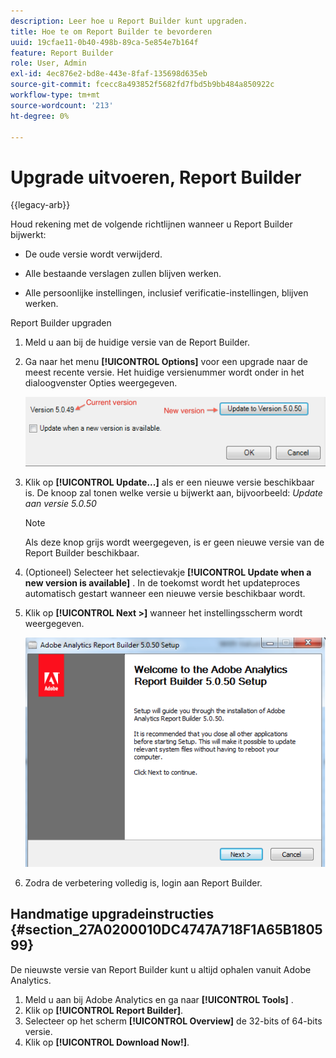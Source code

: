 ```yaml
---
description: Leer hoe u Report Builder kunt upgraden.
title: Hoe te om Report Builder te bevorderen
uuid: 19cfae11-0b40-498b-89ca-5e854e7b164f
feature: Report Builder
role: User, Admin
exl-id: 4ec876e2-bd8e-443e-8faf-135698d635eb
source-git-commit: fcecc8a493852f5682fd7fbd5b9bb484a850922c
workflow-type: tm+mt
source-wordcount: '213'
ht-degree: 0%

---
```


# Upgrade uitvoeren, Report Builder

{{legacy-arb}}

Houd rekening met de volgende richtlijnen wanneer u Report Builder bijwerkt:

* De oude versie wordt verwijderd.

* Alle bestaande verslagen zullen blijven werken.

* Alle persoonlijke instellingen, inclusief verificatie-instellingen, blijven werken.

Report Builder upgraden

1. Meld u aan bij de huidige versie van de Report Builder.
1. Ga naar het menu **[!UICONTROL Options]** voor een upgrade naar de meest recente versie. Het huidige versienummer wordt onder in het dialoogvenster Opties weergegeven.

   ![&#x200B; Schermafbeelding die de dialoog van Opties en de huidige versie en de nieuwe versie toont.](assets/upgrade.png)

1. Klik op **[!UICONTROL Update...]** als er een nieuwe versie beschikbaar is. De knoop zal tonen welke versie u bijwerkt aan, bijvoorbeeld: *Update aan versie 5.0.50*

   >[!NOTE]
   >
   >Als deze knop grijs wordt weergegeven, is er geen nieuwe versie van de Report Builder beschikbaar.

1. (Optioneel) Selecteer het selectievakje **[!UICONTROL Update when a new version is available]** . In de toekomst wordt het updateproces automatisch gestart wanneer een nieuwe versie beschikbaar wordt.
1. Klik op **[!UICONTROL Next >]** wanneer het instellingsscherm wordt weergegeven.

   ![&#x200B; Schermafbeelding die het scherm van de Opstelling van de Report Builder toont.](assets/setup.png)

1. Zodra de verbetering volledig is, login aan Report Builder.

## Handmatige upgradeinstructies {#section_27A0200010DC4747A718F1A65B180599}

De nieuwste versie van Report Builder kunt u altijd ophalen vanuit Adobe Analytics.

1. Meld u aan bij Adobe Analytics en ga naar **[!UICONTROL Tools]** .
1. Klik op **[!UICONTROL Report Builder]**.
1. Selecteer op het scherm **[!UICONTROL Overview]** de 32-bits of 64-bits versie.
1. Klik op **[!UICONTROL Download Now!]**.
